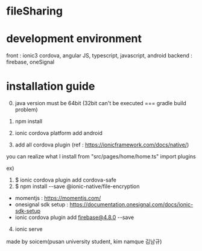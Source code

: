 # fileSharing

# development environment 
front : ionic3 cordova, angular JS, typescript, javascript, android
backend : firebase, oneSignal

# installation guide

0. java version must be 64bit (32bit can't be executed === gradle build problem)

1. npm install
2. ionic cordova platform add android
3. add all cordova plugin (ref : https://ionicframework.com/docs/native/)

you can realize what I install from "src/pages/home/home.ts" import plugins

ex)
1. $ ionic cordova plugin add cordova-safe
2. $ npm install --save @ionic-native/file-encryption

+ momentjs : https://momentjs.com/
+ onesignal sdk setup : https://documentation.onesignal.com/docs/ionic-sdk-setup
+ ionic cordova plugin add firebase@4.8.0 --save

4. ionic serve

made by soicem(pusan university student, kim namque 김남규)
